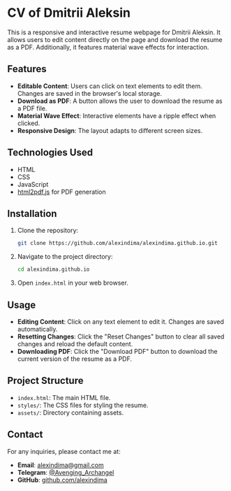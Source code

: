 # CV of Dmitrii Aleksin

This is a responsive and interactive resume webpage for Dmitrii Aleksin. It allows users to edit content directly on the page and download the resume as a PDF. Additionally, it features material wave effects for interaction.

## Features

- **Editable Content**: Users can click on text elements to edit them. Changes are saved in the browser's local storage.
- **Download as PDF**: A button allows the user to download the resume as a PDF file.
- **Material Wave Effect**: Interactive elements have a ripple effect when clicked.
- **Responsive Design**: The layout adapts to different screen sizes.

## Technologies Used

- HTML
- CSS
- JavaScript
- [html2pdf.js](https://github.com/eKoopmans/html2pdf.js) for PDF generation

## Installation

1. Clone the repository:
    ```bash
    git clone https://github.com/alexindima/alexindima.github.io.git
    ```
2. Navigate to the project directory:
    ```bash
    cd alexindima.github.io
    ```
3. Open `index.html` in your web browser.

## Usage

- **Editing Content**: Click on any text element to edit it. Changes are saved automatically.
- **Resetting Changes**: Click the "Reset Changes" button to clear all saved changes and reload the default content.
- **Downloading PDF**: Click the "Download PDF" button to download the current version of the resume as a PDF.

## Project Structure

- `index.html`: The main HTML file.
- `styles/`: The CSS files for styling the resume.
- `assets/`: Directory containing assets.

## Contact

For any inquiries, please contact me at:
- **Email**: [alexindima@gmail.com](mailto:alexindima@gmail.com)
- **Telegram**: [@Avenging_Archangel](https://t.me/@Avenging_Archangel)
- **GitHub**: [github.com/alexindima](https://github.com/alexindima)
